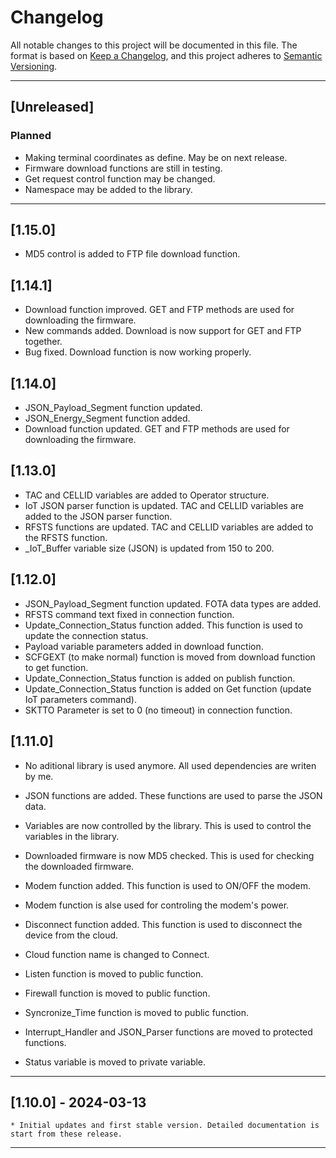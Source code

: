 # Changelog

All notable changes to this project will be documented in this file. The format is based on [Keep a Changelog](https://keepachangelog.com/en/1.0.0/), and this project adheres to [Semantic Versioning](https://semver.org/spec/v2.0.0.html).

---

## [Unreleased]

### Planned

- Making terminal coordinates as define. May be on next release.
- Firmware download functions are still in testing.
- Get request control function may be changed.
- Namespace may be added to the library.

---

## [1.15.0]

- MD5 control is added to FTP file download function.

## [1.14.1]

- Download function improved. GET and FTP methods are used for downloading the firmware.
- New commands added. Download is now support for GET and FTP together.
- Bug fixed. Download function is now working properly.

## [1.14.0]

- JSON_Payload_Segment function updated.
- JSON_Energy_Segment function added.
- Download function updated. GET and FTP methods are used for downloading the firmware.

## [1.13.0]

- TAC and CELLID variables are added to Operator structure.
- IoT JSON parser function is updated. TAC and CELLID variables are added to the JSON parser function.
- RFSTS functions are updated. TAC and CELLID variables are added to the RFSTS function.
- _IoT_Buffer variable size (JSON) is updated from 150 to 200.

## [1.12.0]

- JSON_Payload_Segment function updated. FOTA data types are added.
- RFSTS command text fixed in connection function.
- Update_Connection_Status function added. This function is used to update the connection status.
- Payload variable parameters added in download function.
- SCFGEXT (to make normal) function is moved from download function to get function.
- Update_Connection_Status function is added on publish function.
- Update_Connection_Status function is added on Get function (update IoT parameters command).
- SKTTO Parameter is set to 0 (no timeout) in connection function.

## [1.11.0]

- No aditional library is used anymore. All used dependencies are writen by me.
- JSON functions are added. These functions are used to parse the JSON data.
- Variables are now controlled by the library. This is used to control the variables in the library.
- Downloaded firmware is now MD5 checked. This is used for checking the downloaded firmware.
- Modem function added. This function is used to ON/OFF the modem.
- Modem function is alse used for controling the modem's power.
- Disconnect function added. This function is used to disconnect the device from the cloud.

- Cloud function name is changed to Connect.
- Listen function is moved to public function.
- Firewall function is moved to public function.
- Syncronize_Time function is moved to public function.
- Interrupt_Handler and JSON_Parser functions are moved to protected functions.
- Status variable is moved to private variable.

---

## [1.10.0] - 2024-03-13

    * Initial updates and first stable version. Detailed documentation is start from these release.

---
